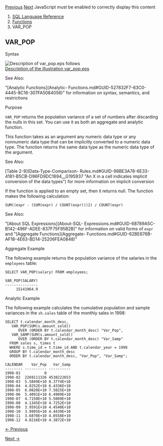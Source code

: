 [Previous](VALUE.md) [Next](VAR_SAMP.md) JavaScript must be enabled to
correctly display this content

  1. [SQL Language Reference ](index.md)
  2. [Functions](Functions.md)
  3. VAR_POP 

## VAR_POP

Syntax

![Description of var_pop.eps
follows](https://docs.oracle.com/en/database/oracle/oracle-database/23/sqlrf/img/var_pop.gif)  
[Description of the illustration var_pop.eps](img_text/var_pop.md)

See Also:

"[Analytic Functions](Analytic-
Functions.md#GUID-527832F7-63C0-4445-8C16-307FA5084056)" for information on
syntax, semantics, and restrictions

Purpose

`VAR_POP` returns the population variance of a set of numbers after discarding
the nulls in this set. You can use it as both an aggregate and analytic
function.

This function takes as an argument any numeric data type or any nonnumeric
data type that can be implicitly converted to a numeric data type. The
function returns the same data type as the numeric data type of the argument.

See Also:

[Table 2-9](Data-Type-Comparison-
Rules.md#GUID-98BE3A78-6E33-4181-B5CB-D96FD9DC1694__G195937 "An X in a cell
indicates implicit conversion of the data types") for more information on
implicit conversion

If the function is applied to an empty set, then it returns null. The function
makes the following calculation:

    
    
    SUM((expr - (SUM(expr) / COUNT(expr)))2) / COUNT(expr)
    

See Also:

"[About SQL Expressions](About-SQL-
Expressions.md#GUID-68789A5C-B142-496F-ADEE-837F75F95B2B)" for information
on valid forms of `expr` and "[Aggregate Functions](Aggregate-
Functions.md#GUID-62BE676B-AF18-4E63-BD14-25206FEA0848)"

Aggregate Example

The following example returns the population variance of the salaries in the
`employees` table:

    
    
    SELECT VAR_POP(salary) FROM employees;
    
    VAR_POP(SALARY)
    ---------------
         15141964.9

Analytic Example

The following example calculates the cumulative population and sample
variances in the `sh.sales` table of the monthly sales in 1998:

    
    
    SELECT t.calendar_month_desc,
       VAR_POP(SUM(s.amount_sold)) 
          OVER (ORDER BY t.calendar_month_desc) "Var_Pop",
       VAR_SAMP(SUM(s.amount_sold)) 
          OVER (ORDER BY t.calendar_month_desc) "Var_Samp" 
      FROM sales s, times t
      WHERE s.time_id = t.time_id AND t.calendar_year = 1998
      GROUP BY t.calendar_month_desc
      ORDER BY t.calendar_month_desc, "Var_Pop", "Var_Samp";
    
    CALENDAR    Var_Pop   Var_Samp
    -------- ---------- ----------
    1998-01           0
    1998-02  2269111326 4538222653
    1998-03  5.5849E+10 8.3774E+10
    1998-04  4.8252E+10 6.4336E+10
    1998-05  6.0020E+10 7.5025E+10
    1998-06  5.4091E+10 6.4909E+10
    1998-07  4.7150E+10 5.5009E+10
    1998-08  4.1345E+10 4.7252E+10
    1998-09  3.9591E+10 4.4540E+10
    1998-10  3.9995E+10 4.4439E+10
    1998-11  3.6870E+10 4.0558E+10
    1998-12  4.0216E+10 4.3872E+10


[← Previous](VALUE.md)

[Next →](VAR_SAMP.md)

